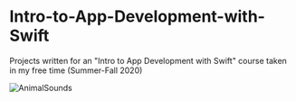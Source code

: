 # Intro-to-App-Development-with-Swift
Projects written for an "Intro to App Development with Swift" course taken in my free time (Summer-Fall 2020)

![AnimalSounds](https://user-images.githubusercontent.com/55996049/98600264-48bc8b00-22ab-11eb-9514-0430944975b1.jpeg)
